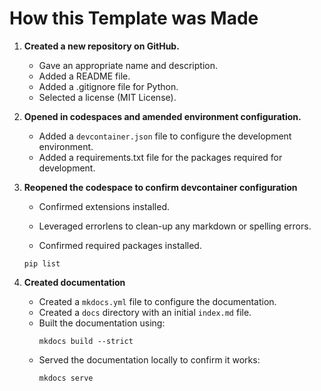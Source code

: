# How this Template was Made

1. **Created a new repository on GitHub.** 
   - Gave an appropriate name and description.
   - Added a README file.
   - Added a .gitignore file for Python.
   - Selected a license (MIT License).

2. **Opened in codespaces and amended environment configuration.**
   - Added a `devcontainer.json` file to configure the development environment.
   - Added a requirements.txt file for the packages required for development.

3. **Reopened the codespace to confirm devcontainer configuration**
    - Confirmed extensions installed.
    - Leveraged errorlens to clean-up any markdown or spelling errors.

    - Confirmed required packages installed.
    ```
    pip list
    ```

4. **Created documentation**
   - Created a `mkdocs.yml` file to configure the documentation.
   - Created a `docs` directory with an initial `index.md` file.
   - Built the documentation using:
     ```
     mkdocs build --strict
     ```
   - Served the documentation locally to confirm it works:
     ```
     mkdocs serve
     ```